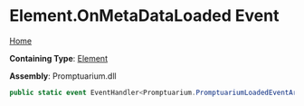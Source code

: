 # Element\.OnMetaDataLoaded Event

[Home](../../../README.md)

**Containing Type**: [Element](../README.md)

**Assembly**: Promptuarium\.dll

```csharp
public static event EventHandler<Promptuarium.PromptuariumLoadedEventArgs>? OnMetaDataLoaded
```

